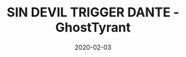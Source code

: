 ---
layout: artPost
title:  SIN DEVIL TRIGGER DANTE - GhostTyrant
date:   2020-02-03

artTitle: SIN DEVIL TRIGGER DANTE
artDesc: Fanart - Devil May Cry 5
artYear: 2020
artPath: /assets/fullsize/fullsize_dante.png
artThumb: /assets/thumbnails/thumb_dante.png
artTwitter: https://twitter.com/GhostTyrant/status/1236755208698580998
artMastodon: https://mastodon.art/@GhostTyrant

tags: polished
---